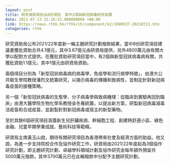 ```yaml
---
layout: post
title: 研究資助局批出8份項目　其中2項與新冠病毒研究有關
date: 2021-07-13 15:10:51.000000000 +08:00
link: https://news.rthk.hk/rthk/ch/component/k2/1600537-20210713.htm
categories: rthk
---
```


研究資助局公布2021/22年度新一輪主題研究計劃撥款結果，當中8份研究項目建議書獲批資助合共4.1億元，其中3.67億元由研資局提供，另外4800萬元由有關大學以配對方式提供。在獲批資助研究項目當中，有2個與新型冠狀病毒病有關，共獲批資助1.1億元，其中1億元由研資局資助。

兩個項目分別為「新型冠狀病毒病的病毒學，免疫學和流行病學特徵」，由港大公共衞生學院教授潘烈文統籌研究，以揭示病毒的傳播和致病性，並制定針對新冠病毒疫苗的接種策略。

另一個「新型冠狀病毒的生態學、分子病毒學與致病機理：從臨床到實驗再回到臨床」由港大醫學院生物化學系教授金冬雁統籌，以提出新方案，研製新冠病毒減毒活疫苗和合成疫苗，並創製針對新冠病毒或宿主的新型藥物。

至於其餘6個研究項目涵蓋新生兒肝臟疾病、幹細胞工程、創建熱舒適小區、綠色金融、兒童早期學業成就、藝術科技等範疇。

研資局主席黃玉山說，期待有關研究項目為香港帶來社會及經濟方面的助益。他又說，為進一步支持院校合作及協作研究工作，研資局由2021/22年度起為3個協作研究計劃，即主題研究計劃、卓越學科領域計劃及協作研究金每年額外預留共5000萬元撥款，其中3700萬元已在此輪撥款中分配予主題研究計劃。
